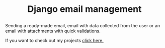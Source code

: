 
# <p align=center> <a name="top"> Django email management </a></p>  


Sending a ready-made email, email with data collected from the user or an email with attachments with quick validations.


If you want to check out my projects [click here.](https://github.com/krzysztofgrabczynski)

